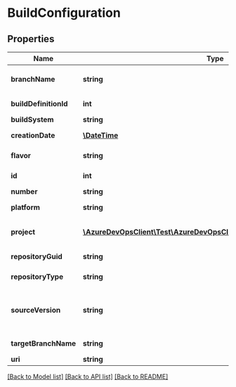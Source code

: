 # BuildConfiguration

## Properties
Name | Type | Description | Notes
------------ | ------------- | ------------- | -------------
**branchName** | **string** | Branch name for which build is generated. | [optional] 
**buildDefinitionId** | **int** | BuildDefinitionId for build. | [optional] 
**buildSystem** | **string** | Build system. | [optional] 
**creationDate** | [**\DateTime**](\DateTime.md) | Build Creation Date. | [optional] 
**flavor** | **string** | Build flavor (eg Build/Release). | [optional] 
**id** | **int** | BuildConfiguration Id. | [optional] 
**number** | **string** | Build Number. | [optional] 
**platform** | **string** | BuildConfiguration Platform. | [optional] 
**project** | [**\AzureDevOpsClient\Test\AzureDevOpsClient\Test\Model\ShallowReference**](ShallowReference.md) | Project associated with this BuildConfiguration. | [optional] 
**repositoryGuid** | **string** | Repository Guid for the Build. | [optional] 
**repositoryType** | **string** | Repository Type (eg. TFSGit). | [optional] 
**sourceVersion** | **string** | Source Version(/first commit) for the build was triggered. | [optional] 
**targetBranchName** | **string** | Target BranchName. | [optional] 
**uri** | **string** | Build Uri. | [optional] 

[[Back to Model list]](../README.md#documentation-for-models) [[Back to API list]](../README.md#documentation-for-api-endpoints) [[Back to README]](../README.md)


